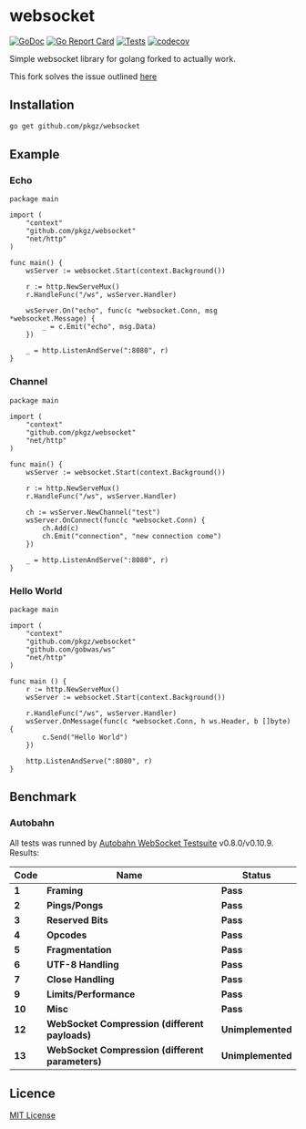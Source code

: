 # websocket

[![GoDoc](http://img.shields.io/badge/godoc-reference-blue.svg)](http://godoc.org/github.com/pkgz/websocket)
[![Go Report Card](https://goreportcard.com/badge/github.com/pkgz/websocket)](https://goreportcard.com/report/github.com/pkgz/websocket)
[![Tests](https://img.shields.io/github/workflow/status/pkgz/websocket/Code%20coverage)](https://github.com/pkgz/websocket/actions)
[![codecov](https://img.shields.io/codecov/c/gh/pkgz/websocket)](https://codecov.io/gh/pkgz/websocket)

Simple websocket library for golang forked to actually work.

This fork solves the issue outlined [here](https://github.com/pkgz/websocket/issues/16)

## Installation
```bash
go get github.com/pkgz/websocket
```

## Example
### Echo
```golang
package main

import (
	"context"
	"github.com/pkgz/websocket"
	"net/http"
)

func main() {
	wsServer := websocket.Start(context.Background())

	r := http.NewServeMux()
	r.HandleFunc("/ws", wsServer.Handler)

	wsServer.On("echo", func(c *websocket.Conn, msg *websocket.Message) {
		_ = c.Emit("echo", msg.Data)
	})

	_ = http.ListenAndServe(":8080", r)
}
```

### Channel
```golang
package main

import (
	"context"
	"github.com/pkgz/websocket"
	"net/http"
)

func main() {
	wsServer := websocket.Start(context.Background())

	r := http.NewServeMux()
	r.HandleFunc("/ws", wsServer.Handler)

	ch := wsServer.NewChannel("test")
	wsServer.OnConnect(func(c *websocket.Conn) {
		ch.Add(c)
		ch.Emit("connection", "new connection come")
	})

	_ = http.ListenAndServe(":8080", r)
}
```

### Hello World
```golang
package main

import (
	"context"
	"github.com/pkgz/websocket"
	"github.com/gobwas/ws"
	"net/http"
)

func main () {
	r := http.NewServeMux()
	wsServer := websocket.Start(context.Background())

	r.HandleFunc("/ws", wsServer.Handler)
	wsServer.OnMessage(func(c *websocket.Conn, h ws.Header, b []byte) {
		c.Send("Hello World")
	})

	http.ListenAndServe(":8080", r)
}
```

## Benchmark
### Autobahn
All tests was runned by [Autobahn WebSocket Testsuite](https://crossbar.io/autobahn/) v0.8.0/v0.10.9.
Results:

**Code** | **Name** | **Status**
--- | --- | ---
**1** | **Framing** | **Pass**
**2** | **Pings/Pongs** | **Pass**
**3** | **Reserved Bits** | **Pass**
**4** | **Opcodes** | **Pass**
**5** | **Fragmentation** | **Pass**
**6** | **UTF-8 Handling** | **Pass**
**7** | **Close Handling** | **Pass**
**9** | **Limits/Performance** | **Pass**
**10** | **Misc** | **Pass**
**12** | **WebSocket Compression (different payloads)** | **Unimplemented**
**13** | **WebSocket Compression (different parameters)** | **Unimplemented**

## Licence
[MIT License](https://github.com/pkgz/websocket/blob/master/LICENSE)
